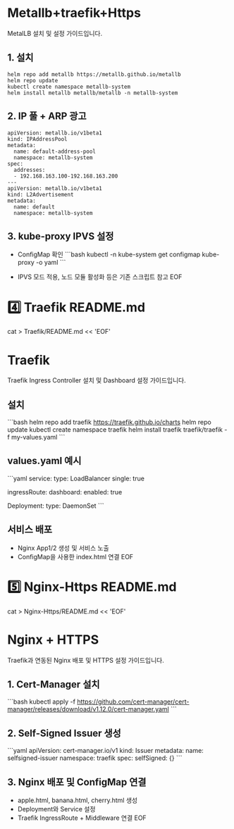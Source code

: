 # Metallb+traefik+Https

MetalLB 설치 및 설정 가이드입니다.

## 1. 설치
```
helm repo add metallb https://metallb.github.io/metallb
helm repo update
kubectl create namespace metallb-system
helm install metallb metallb/metallb -n metallb-system
```

## 2. IP 풀 + ARP 광고
```
apiVersion: metallb.io/v1beta1
kind: IPAddressPool
metadata:
  name: default-address-pool
  namespace: metallb-system
spec:
  addresses:
  - 192.168.163.100-192.168.163.200
---
apiVersion: metallb.io/v1beta1
kind: L2Advertisement
metadata:
  name: default
  namespace: metallb-system
```

## 3. kube-proxy IPVS 설정
- ConfigMap 확인
\`\`\`bash
kubectl -n kube-system get configmap kube-proxy -o yaml
\`\`\`

- IPVS 모드 적용, 노드 모듈 활성화 등은 기존 스크립트 참고
EOF

# 4️⃣ Traefik README.md
cat > Traefik/README.md << 'EOF'
# Traefik

Traefik Ingress Controller 설치 및 Dashboard 설정 가이드입니다.

## 설치
\`\`\`bash
helm repo add traefik https://traefik.github.io/charts
helm repo update
kubectl create namespace traefik
helm install traefik traefik/traefik -f my-values.yaml
\`\`\`

## values.yaml 예시
\`\`\`yaml
service:
  type: LoadBalancer
  single: true

ingressRoute:
  dashboard:
    enabled: true

Deployment:
  type: DaemonSet
\`\`\`

## 서비스 배포
- Nginx App1/2 생성 및 서비스 노출
- ConfigMap을 사용한 index.html 연결
EOF

# 5️⃣ Nginx-Https README.md
cat > Nginx-Https/README.md << 'EOF'
# Nginx + HTTPS

Traefik과 연동된 Nginx 배포 및 HTTPS 설정 가이드입니다.

## 1. Cert-Manager 설치
\`\`\`bash
kubectl apply -f https://github.com/cert-manager/cert-manager/releases/download/v1.12.0/cert-manager.yaml
\`\`\`

## 2. Self-Signed Issuer 생성
\`\`\`yaml
apiVersion: cert-manager.io/v1
kind: Issuer
metadata:
  name: selfsigned-issuer
  namespace: traefik
spec:
  selfSigned: {}
\`\`\`

## 3. Nginx 배포 및 ConfigMap 연결
- apple.html, banana.html, cherry.html 생성
- Deployment와 Service 설정
- Traefik IngressRoute + Middleware 연결
EOF
